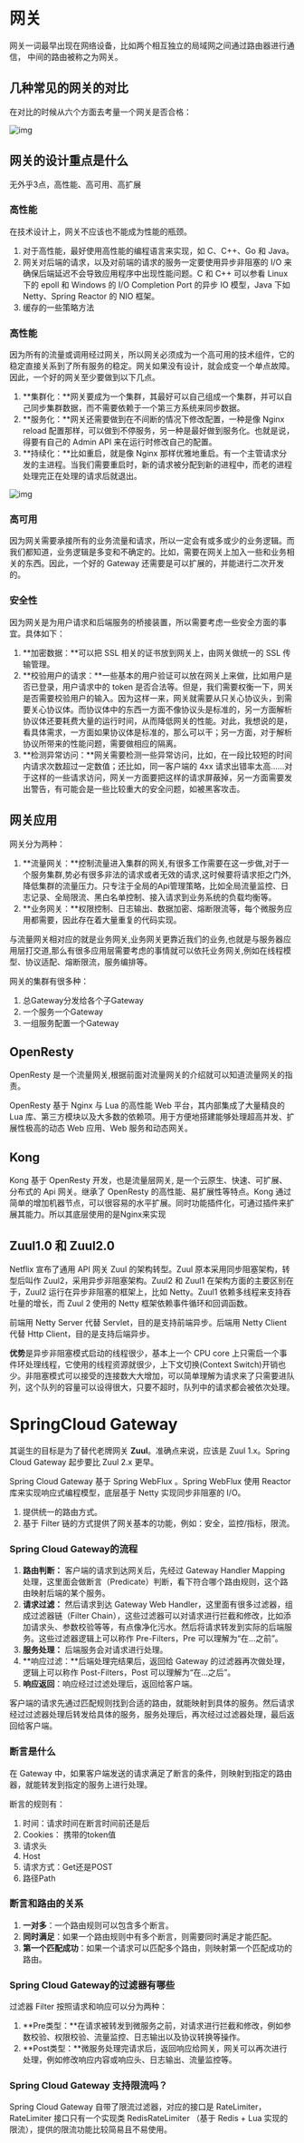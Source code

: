 # 网关

网关一词最早出现在网络设备，比如两个相互独立的局域网之间通过路由器进行通信， 中间的路由被称之为网关。



## 几种常见的网关的对比

在对比的时候从六个方面去考量一个网关是否合格：

![img](./image/d2771ada7a6f479eb40f459da2c4764d.png)



## 网关的设计重点是什么

无外乎3点，高性能、高可用、高扩展

### 高性能
在技术设计上，网关不应该也不能成为性能的瓶颈。

1. 对于高性能，最好使用高性能的编程语言来实现，如 C、C++、Go 和 Java。
2. 网关对后端的请求，以及对前端的请求的服务一定要使用异步非阻塞的 I/O 来确保后端延迟不会导致应用程序中出现性能问题。C 和 C++ 可以参看 Linux 下的 epoll 和 Windows 的 I/O Completion Port 的异步 IO 模型，Java 下如 Netty、Spring Reactor 的 NIO 框架。
3. 缓存的一些策略方法



### 高性能
因为所有的流量或调用经过网关，所以网关必须成为一个高可用的技术组件，它的稳定直接关系到了所有服务的稳定。网关如果没有设计，就会成变一个单点故障。因此，一个好的网关至少要做到以下几点。

1. **集群化：**网关要成为一个集群，其最好可以自己组成一个集群，并可以自己同步集群数据，而不需要依赖于一个第三方系统来同步数据。
2. **服务化：**网关还需要做到在不间断的情况下修改配置，一种是像 Nginx reload 配置那样，可以做到不停服务，另一种是最好做到服务化。也就是说，得要有自己的 Admin API 来在运行时修改自己的配置。
3. **持续化：**比如重启，就是像 Nginx 那样优雅地重启。有一个主管请求分发的主进程。当我们需要重启时，新的请求被分配到新的进程中，而老的进程处理完正在处理的请求后就退出。

![img](./image/0507cc640dd24112bbd196c27651643a.png)



### 高可用

因为网关需要承接所有的业务流量和请求，所以一定会有或多或少的业务逻辑。而我们都知道，业务逻辑是多变和不确定的。比如，需要在网关上加入一些和业务相关的东西。因此，一个好的 Gateway 还需要是可以扩展的，并能进行二次开发的。



### 安全性

因为网关是为用户请求和后端服务的桥接装置，所以需要考虑一些安全方面的事宜。具体如下：

1. **加密数据：**可以把 SSL 相关的证书放到网关上，由网关做统一的 SSL 传输管理。
2. **校验用户的请求：**一些基本的用户验证可以放在网关上来做，比如用户是否已登录，用户请求中的 token 是否合法等。但是，我们需要权衡一下，网关是否需要校验用户的输入。因为这样一来，网关就需要从只关心协议头，到需要关心协议体。而协议体中的东西一方面不像协议头是标准的，另一方面解析协议体还要耗费大量的运行时间，从而降低网关的性能。对此，我想说的是，看具体需求，一方面如果协议体是标准的，那么可以干；另一方面，对于解析协议所带来的性能问题，需要做相应的隔离。
3. **检测异常访问：**网关需要检测一些异常访问，比如，在一段比较短的时间内请求次数超过一定数值；还比如，同一客户端的 4xx 请求出错率太高……对于这样的一些请求访问，网关一方面要把这样的请求屏蔽掉，另一方面需要发出警告，有可能会是一些比较重大的安全问题，如被黑客攻击。

## 网关应用

网关分为两种：

1. **流量网关：**控制流量进入集群的网关,有很多工作需要在这一步做,对于一个服务集群,势必有很多非法的请求或者无效的请求,这时候要将请求拒之门外,降低集群的流量压力。只专注于全局的Api管理策略，比如全局流量监控、日志记录、全局限流、黑白名单控制、接入请求到业务系统的负载均衡等。
2. **业务网关：**权限控制、日志输出、数据加密、熔断限流等，每个微服务应用都需要，因此存在着大量重复的代码实现。

与流量网关相对应的就是业务网关,业务网关更靠近我们的业务,也就是与服务器应用层打交道,那么有很多应用层需要考虑的事情就可以依托业务网关,例如在线程模型、协议适配、熔断限流，服务编排等。



网关的集群有很多种：

1. 总Gateway分发给各个子Gateway
2. 一个服务一个Gateway
3. 一组服务配置一个Gateway



## OpenResty

OpenResty 是一个流量网关,根据前面对流量网关的介绍就可以知道流量网关的指责。

OpenResty 基于 Nginx 与 Lua 的高性能 Web 平台，其内部集成了大量精良的 Lua 库、第三方模块以及大多数的依赖项。用于方便地搭建能够处理超高并发、扩展性极高的动态 Web 应用、Web 服务和动态网关。





## Kong

Kong 基于 OpenResty 开发，也是流量层网关, 是一个云原生、快速、可扩展、分布式的 Api 网关。继承了 OpenResty 的高性能、易扩展性等特点。Kong 通过简单的增加机器节点，可以很容易的水平扩展。同时功能插件化，可通过插件来扩展其能力。所以其底层使用的是Nginx来实现



## Zuul1.0 和 Zuul2.0

Netflix 宣布了通用 API 网关 Zuul 的架构转型。Zuul 原本采用同步阻塞架构，转型后叫作 Zuul2，采用异步非阻塞架构。Zuul2 和 Zuul1 在架构方面的主要区别在于，Zuul2 运行在异步非阻塞的框架上，比如 Netty。Zuul1 依赖多线程来支持吞吐量的增长，而 Zuul 2 使用的 Netty 框架依赖事件循环和回调函数。

前端用 Netty Server 代替 Servlet，目的是支持前端异步。后端用 Netty Client 代替 Http Client，目的是支持后端异步。



**优势**是异步非阻塞模式启动的线程很少，基本上一个 CPU core 上只需启一个事件环处理线程，它使用的线程资源就很少，上下文切换(Context Switch)开销也少。非阻塞模式可以接受的连接数大大增加，可以简单理解为请求来了只需要进队列，这个队列的容量可以设得很大，只要不超时，队列中的请求都会被依次处理。



# SpringCloud Gateway

其诞生的目标是为了替代老牌网关 **Zuul**。准确点来说，应该是 Zuul 1.x。Spring Cloud Gateway 起步要比 Zuul 2.x 更早。

Spring Cloud Gateway 基于 Spring WebFlux 。Spring WebFlux 使用 Reactor 库来实现响应式编程模型，底层基于 Netty 实现同步非阻塞的 I/O。

1. 提供统一的路由方式。
2. 基于 Filter 链的方式提供了网关基本的功能，例如：安全，监控/指标，限流。



### Spring Cloud Gateway的流程

1. **路由判断：** 客户端的请求到达网关后，先经过 Gateway Handler Mapping 处理，这里面会做断言（Predicate）判断，看下符合哪个路由规则，这个路由映射后端的某个服务。
2. **请求过滤：** 然后请求到达 Gateway Web Handler，这里面有很多过滤器，组成过滤器链（Filter Chain），这些过滤器可以对请求进行拦截和修改，比如添加请求头、参数校验等等，有点像净化污水。然后将请求转发到实际的后端服务。这些过滤器逻辑上可以称作 Pre-Filters，Pre 可以理解为“在...之前”。
3. **服务处理：** 后端服务会对请求进行处理。
4. **响应过滤：**后端处理完结果后，返回给 Gateway 的过滤器再次做处理，逻辑上可以称作 Post-Filters，Post 可以理解为“在...之后”。
5. **响应返回**：响应经过过滤处理后，返回给客户端。

客户端的请求先通过匹配规则找到合适的路由，就能映射到具体的服务。然后请求经过过滤器处理后转发给具体的服务，服务处理后，再次经过过滤器处理，最后返回给客户端。



### 断言是什么

在 Gateway 中，如果客户端发送的请求满足了断言的条件，则映射到指定的路由器，就能转发到指定的服务上进行处理。

断言的规则有：

1. 时间：请求时间在断言时间前还是后
2. Cookies： 携带的token值
3. 请求头
4. Host
5. 请求方式：Get还是POST
6. 路径Path



### 断言和路由的关系

1. **一对多**：一个路由规则可以包含多个断言。
2. **同时满足**：如果一个路由规则中有多个断言，则需要同时满足才能匹配。
3. **第一个匹配成功**：如果一个请求可以匹配多个路由，则映射第一个匹配成功的路由。



### Spring Cloud Gateway的过滤器有哪些

过滤器 Filter 按照请求和响应可以分为两种：

1. **Pre类型：**在请求被转发到微服务之前，对请求进行拦截和修改，例如参数校验、权限校验、流量监控、日志输出以及协议转换等操作。
2. **Post类型：**微服务处理完请求后，返回响应给网关，网关可以再次进行处理，例如修改响应内容或响应头、日志输出、流量监控等。



### Spring Cloud Gateway 支持限流吗？

Spring Cloud Gateway 自带了限流过滤器，对应的接口是 RateLimiter，RateLimiter 接口只有一个实现类 RedisRateLimiter （基于 Redis + Lua 实现的限流），提供的限流功能比较简易且不易使用。